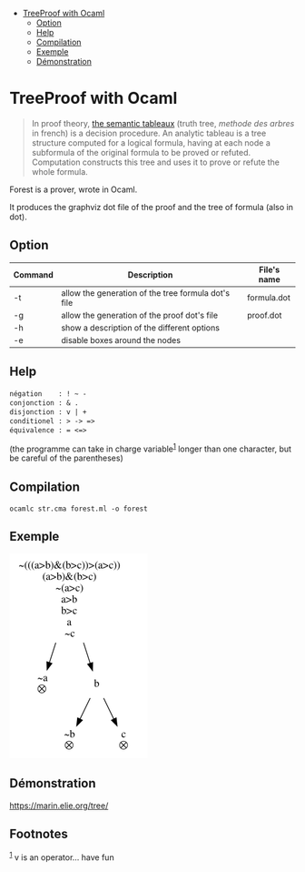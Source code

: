 - [TreeProof with Ocaml](#org0fc0061)
  - [Option](#orgdd045de)
  - [Help](#org1492263)
  - [Compilation](#org0291f8e)
  - [Exemple](#org1c4b727)
  - [Démonstration](#org3ec6b61)


<a id="org0fc0061"></a>

# TreeProof with Ocaml

> In proof theory, [the semantic tableaux](https://en.wikipedia.org/wiki/Method_of_analytic_tableaux) (truth tree, *methode des arbres* in french) is a decision procedure. An analytic tableau is a tree structure computed for a logical formula, having at each node a subformula of the original formula to be proved or refuted. Computation constructs this tree and uses it to prove or refute the whole formula.

Forest is a prover, wrote in Ocaml.

It produces the graphviz dot file of the proof and the tree of formula (also in dot).


<a id="orgdd045de"></a>

## Option

| Command | Description                                         | File's name |
|------- |--------------------------------------------------- |----------- |
| -t      | allow the generation of the tree formula dot's file | formula.dot |
| -g      | allow the generation of the proof dot's file        | proof.dot   |
| -h      | show a description of the different options         |             |
| -e      | disable boxes around the nodes                      |             |


<a id="org1492263"></a>

## Help

```
négation    : ! ~ -
conjonction : & . 
disjonction : v | +
conditionel : > -> =>
équivalence : = <=> 
```

(the programme can take in charge variable<sup><a id="fnr.1" class="footref" href="#fn.1">1</a></sup> longer than one character, but be careful of the parentheses)


<a id="org0291f8e"></a>

## Compilation

```
ocamlc str.cma forest.ml -o forest
```


<a id="org1c4b727"></a>

## Exemple

![img](./proof.png)


<a id="org3ec6b61"></a>

## Démonstration

<https://marin.elie.org/tree/>

## Footnotes

<sup><a id="fn.1" class="footnum" href="#fnr.1">1</a></sup> v is an operator&#x2026; have fun